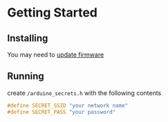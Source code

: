 # Getting Started

## Installing

You may need to [update firmware](https://support.arduino.cc/hc/en-us/articles/360013896579-How-to-update-the-WiFi-Nina-and-WiFi101-firmware)

## Running

create `/arduino_secrets.h` with the following contents

```cpp
#define SECRET_SSID "your network name"
#define SECRET_PASS "your password"
```
